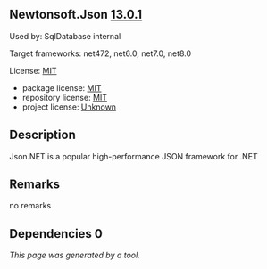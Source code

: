 Newtonsoft.Json [13.0.1](https://www.nuget.org/packages/Newtonsoft.Json/13.0.1)
--------------------

Used by: SqlDatabase internal

Target frameworks: net472, net6.0, net7.0, net8.0

License: [MIT](../../../../licenses/mit) 

- package license: [MIT](https://licenses.nuget.org/MIT) 
- repository license: [MIT](https://github.com/JamesNK/Newtonsoft.Json) 
- project license: [Unknown](https://www.newtonsoft.com/json) 

Description
-----------
Json.NET is a popular high-performance JSON framework for .NET

Remarks
-----------
no remarks


Dependencies 0
-----------


*This page was generated by a tool.*